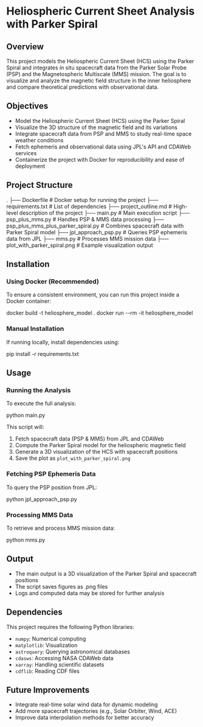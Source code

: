 # Heliospheric Current Sheet Analysis with Parker Spiral

## Overview

This project models the Heliospheric Current Sheet (HCS) using the Parker Spiral and integrates in situ spacecraft data from the Parker Solar Probe (PSP) and the Magnetospheric Multiscale (MMS) mission. The goal is to visualize and analyze the magnetic field structure in the inner heliosphere and compare theoretical predictions with observational data.

## Objectives

- Model the Heliospheric Current Sheet (HCS) using the Parker Spiral
- Visualize the 3D structure of the magnetic field and its variations
- Integrate spacecraft data from PSP and MMS to study real-time space weather conditions
- Fetch ephemeris and observational data using JPL's API and CDAWeb services
- Containerize the project with Docker for reproducibility and ease of deployment

## Project Structure

.
├── Dockerfile                        # Docker setup for running the project
├── requirements.txt                   # List of dependencies
├── project_outline.md                 # High-level description of the project
├── main.py                            # Main execution script
├── psp_plus_mms.py                    # Handles PSP & MMS data processing
├── psp_plus_mms_plus_parker_spiral.py # Combines spacecraft data with Parker Spiral model
├── jpl_approach_psp.py                # Queries PSP ephemeris data from JPL
├── mms.py                             # Processes MMS mission data
├── plot_with_parker_spiral.png        # Example visualization output

## Installation

### Using Docker (Recommended)

To ensure a consistent environment, you can run this project inside a Docker container:

docker build -t heliosphere_model .
docker run --rm -it heliosphere_model

### Manual Installation

If running locally, install dependencies using:

pip install -r requirements.txt

## Usage

### Running the Analysis

To execute the full analysis:

python main.py

This script will:
1. Fetch spacecraft data (PSP & MMS) from JPL and CDAWeb
2. Compute the Parker Spiral model for the heliospheric magnetic field
3. Generate a 3D visualization of the HCS with spacecraft positions
4. Save the plot as `plot_with_parker_spiral.png`

### Fetching PSP Ephemeris Data

To query the PSP position from JPL:

python jpl_approach_psp.py

### Processing MMS Data

To retrieve and process MMS mission data:

python mms.py

## Output

- The main output is a 3D visualization of the Parker Spiral and spacecraft positions
- The script saves figures as .png files
- Logs and computed data may be stored for further analysis

## Dependencies

This project requires the following Python libraries:

- `numpy`: Numerical computing
- `matplotlib`: Visualization
- `astroquery`: Querying astronomical databases
- `cdasws`: Accessing NASA CDAWeb data
- `xarray`: Handling scientific datasets
- `cdflib`: Reading CDF files

## Future Improvements

- Integrate real-time solar wind data for dynamic modeling
- Add more spacecraft trajectories (e.g., Solar Orbiter, Wind, ACE)
- Improve data interpolation methods for better accuracy